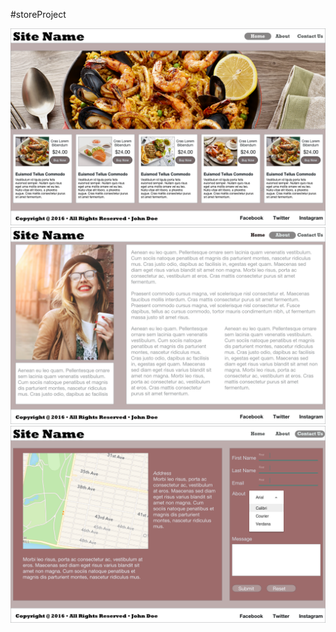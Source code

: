#storeProject

![Layout](/docs/Index-Store.png)
![About](/docs/About.png)
![Contact](/docs/Contact.png)
